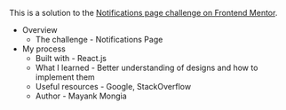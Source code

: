 This is a solution to the [Notifications page challenge on Frontend Mentor](https://www.frontendmentor.io/challenges/notifications-page-DqK5QAmKbC).

- Overview
  - The challenge - Notifications Page
- My process
  - Built with - React.js
  - What I learned - Better understanding of designs and how to implement them
  - Useful resources - Google, StackOverflow
  - Author - Mayank Mongia
